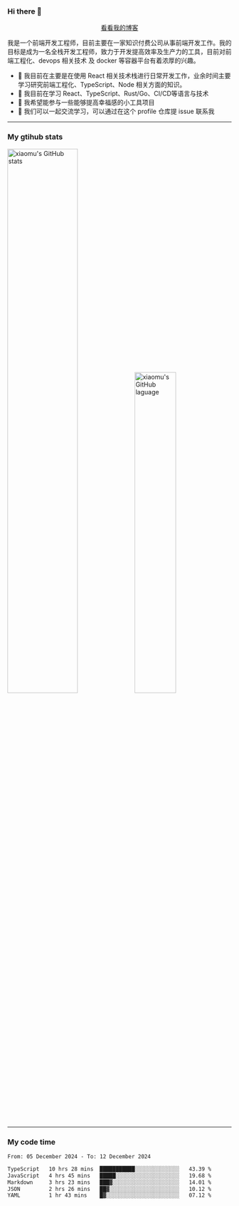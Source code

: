 ### Hi there 👋

<p align="center">
  <a href="https://blog.realjacket.fun">看看我的博客</a>
</p>

我是一个前端开发工程师，目前主要在一家知识付费公司从事前端开发工作。我的目标是成为一名全栈开发工程师，致力于开发提高效率及生产力的工具，目前对前端工程化、devops 相关技术 及 docker 等容器平台有着浓厚的兴趣。

- 🔭 我目前在主要是在使用 React 相关技术栈进行日常开发工作，业余时间主要学习研究前端工程化、TypeScript、Node 相关方面的知识。
- 🌱 我目前在学习 React、TypeScript、Rust/Go、CI/CD等语言与技术
- 👯 我希望能参与一些能够提高幸福感的小工具项目
- 💬 我们可以一起交流学习，可以通过在这个 profile 仓库提 issue 联系我

***

### My gtihub stats

<a><img src="https://github-readme-stats-git-masterrstaa-rickstaa.vercel.app/api?username=real-jacket&&show_icons=true" title="xiaomu's GitHub stats" alt="xiaomu's GitHub stats" style="width:56%;"/></a>
<a><img src="https://github-readme-stats-git-masterrstaa-rickstaa.vercel.app/api/top-langs/?username=real-jacket&layout=compact" title="xiaomu's GitHub laguage" alt="xiaomu's GitHub laguage" style="width:43%;"/><a/>

***

### My code time

<!--START_SECTION:waka-->

```txt
From: 05 December 2024 - To: 12 December 2024

TypeScript   10 hrs 28 mins  ███████████░░░░░░░░░░░░░░   43.39 %
JavaScript   4 hrs 45 mins   █████░░░░░░░░░░░░░░░░░░░░   19.68 %
Markdown     3 hrs 23 mins   ███▓░░░░░░░░░░░░░░░░░░░░░   14.01 %
JSON         2 hrs 26 mins   ██▓░░░░░░░░░░░░░░░░░░░░░░   10.12 %
YAML         1 hr 43 mins    █▓░░░░░░░░░░░░░░░░░░░░░░░   07.12 %
```

<!--END_SECTION:waka-->
